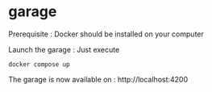 # garage

Prerequisite  : Docker should be installed on your computer

Launch the garage :  Just execute 
```
docker compose up
```

The garage is now available on : http://localhost:4200
